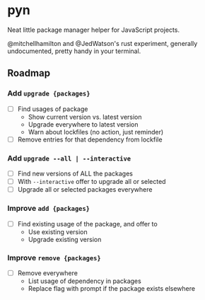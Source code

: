# pyn

Neat little package manager helper for JavaScript projects.

@mitchellhamilton and @JedWatson's rust experiment, generally undocumented,
pretty handy in your terminal.

## Roadmap

### Add `upgrade {packages}`

- [ ] Find usages of package
  - Show current version vs. latest version
  - Upgrade everywhere to latest version
  - Warn about lockfiles (no action, just reminder)
- [ ] Remove entries for that dependency from lockfile

### Add `upgrade --all | --interactive`

- [ ] Find new versions of ALL the packages
- [ ] With `--interactive` offer to upgrade all or selected
- [ ] Upgrade all or selected packages everywhere

### Improve `add {packages}`

- [ ] Find existing usage of the package, and offer to
  - Use existing version
  - Upgrade existing version

### Improve `remove {packages}`

- [ ] Remove everywhere
  - List usage of dependency in packages
  - Replace flag with prompt if the package exists elsewhere
